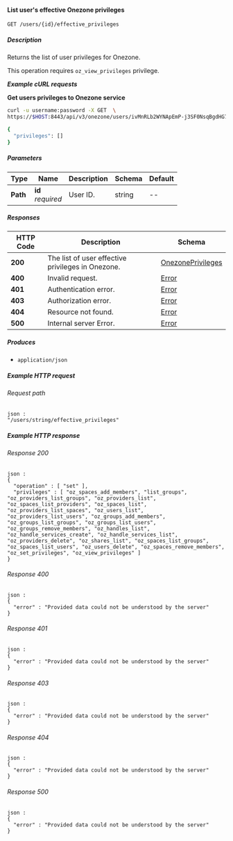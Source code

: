 
<a name="list_user_onezone_effective_privileges"></a>
#### List user's effective Onezone privileges
```
GET /users/{id}/effective_privileges
```


##### Description
Returns the list of user privileges for Onezone.

This operation requires `oz_view_privileges` privilege.

***Example cURL requests***

**Get users privileges to Onezone service**
```bash
curl -u username:password -X GET  \
https://$HOST:8443/api/v3/onezone/users/ivMnRLb2WYNApEmP-j3SF0NsqBgdHG7iel89FHY802w/effective_privileges

{
  "privileges": []
}
```


##### Parameters

|Type|Name|Description|Schema|Default|
|---|---|---|---|---|
|**Path**|**id**  <br>*required*|User ID.|string|--|


##### Responses

|HTTP Code|Description|Schema|
|---|---|---|
|**200**|The list of user effective privileges in Onezone.|[OnezonePrivileges](../definitions/OnezonePrivileges.md#onezoneprivileges)|
|**400**|Invalid request.|[Error](../definitions/Error.md#error)|
|**401**|Authentication error.|[Error](../definitions/Error.md#error)|
|**403**|Authorization error.|[Error](../definitions/Error.md#error)|
|**404**|Resource not found.|[Error](../definitions/Error.md#error)|
|**500**|Internal server Error.|[Error](../definitions/Error.md#error)|


##### Produces

* `application/json`


##### Example HTTP request

###### Request path
```
json :
"/users/string/effective_privileges"
```


##### Example HTTP response

###### Response 200
```
json :
{
  "operation" : [ "set" ],
  "privileges" : [ "oz_spaces_add_members", "list_groups", "oz_providers_list_groups", "oz_providers_list", "oz_spaces_list_providers", "oz_spaces_list", "oz_providers_list_spaces", "oz_users_list", "oz_providers_list_users", "oz_groups_add_members", "oz_groups_list_groups", "oz_groups_list_users", "oz_groups_remove_members", "oz_handles_list", "oz_handle_services_create", "oz_handle_services_list", "oz_providers_delete", "oz_shares_list", "oz_spaces_list_groups", "oz_spaces_list_users", "oz_users_delete", "oz_spaces_remove_members", "oz_set_privileges", "oz_view_privileges" ]
}
```


###### Response 400
```
json :
{
  "error" : "Provided data could not be understood by the server"
}
```


###### Response 401
```
json :
{
  "error" : "Provided data could not be understood by the server"
}
```


###### Response 403
```
json :
{
  "error" : "Provided data could not be understood by the server"
}
```


###### Response 404
```
json :
{
  "error" : "Provided data could not be understood by the server"
}
```


###### Response 500
```
json :
{
  "error" : "Provided data could not be understood by the server"
}
```



